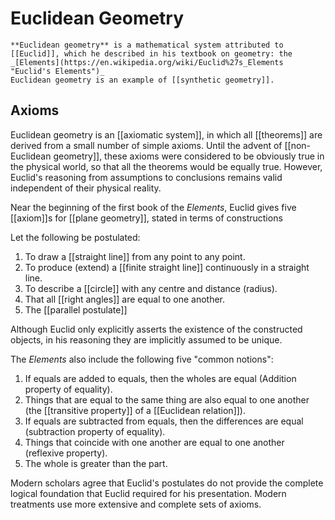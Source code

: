 # Euclidean Geometry
```ad-def
**Euclidean geometry** is a mathematical system attributed to [[Euclid]], which he described in his textbook on geometry: the _[Elements](https://en.wikipedia.org/wiki/Euclid%27s_Elements "Euclid's Elements")_
Euclidean geometry is an example of [[synthetic geometry]].
```
## Axioms
Euclidean geometry is an [[axiomatic system]], in which all [[theorems]] are derived from a small number of simple axioms. Until the advent of [[non-Euclidean geometry]], these axioms were considered to be obviously true in the physical world, so that all the theorems would be equally true.
However, Euclid's reasoning from assumptions to conclusions remains valid independent of their physical reality.

Near the beginning of the first book of the *Elements*, Euclid gives five [[axiom]]s for [[plane geometry]], stated in terms of constructions

Let the following be postulated:

1. To draw a [[straight line]] from any point to any point.
2. To produce (extend) a [[finite straight line]] continuously in a straight line.
3. To describe a [[circle]] with any centre and distance (radius).
4. That all [[right angles]] are equal to one another.
5. The [[parallel postulate]]

Although Euclid only explicitly asserts the existence of the constructed objects, in his reasoning they are implicitly assumed to be unique.

The *Elements* also include the following five "common notions":

1. If equals are added to equals, then the wholes are equal (Addition property of equality).
2. Things that are equal to the same thing are also equal to one another (the [[transitive property]] of a [[Euclidean relation]]).
3. If equals are subtracted from equals, then the differences are equal (subtraction property of equality).
4. Things that coincide with one another are equal to one another (reflexive property).
5. The whole is greater than the part.

Modern scholars agree that Euclid's postulates do not provide the complete logical foundation that Euclid required for his presentation. Modern treatments use more extensive and complete sets of axioms.
